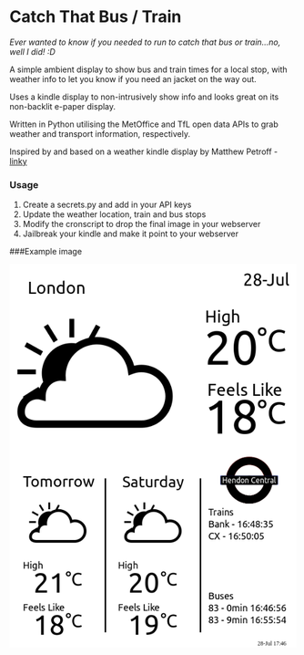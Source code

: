 # Catch That Bus / Train


*Ever wanted to know if you needed to run to catch that bus or train...no, well I did! :D*

A simple ambient display to show bus and train times for a local stop, with weather info to let you know if you need an jacket on the way out.

Uses a kindle display to non-intrusively show info and looks great on its non-backlit e-paper display.

Written in Python utilising the MetOffice and TfL open data APIs to grab weather and transport information, respectively.

Inspired by and based on a weather kindle display by Matthew Petroff - [linky](http://www.mpetroff.net/)


### Usage

1. Create a secrets.py and add in your API keys
2. Update the weather location, train and bus stops
3. Modify the cronscript to drop the final image in your webserver
4. Jailbreak your kindle and make it point to your webserver


###Example image

![Kindle Ambient Display](kindleOutput.png)
